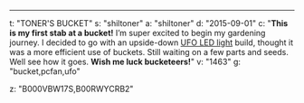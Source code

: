 ---
t: "TONER'S BUCKET"
s: "shiltoner"
a: "shiltoner"
d: "2015-09-01"
c: "<strong>This is my first stab at a bucket!</strong> I’m super excited to begin my gardening journey. I decided to go with an upside-down <a href='https://amzn.to/36NO5zr'>UFO LED light</a> build, thought it was a more efficient use of buckets. Still waiting on a few parts and seeds. Well see how it goes. <strong>Wish me luck bucketeers!</strong>"
v: "1463"
g: "bucket,pcfan,ufo"

z: "B000VBW17S,B00RWYCRB2"
